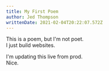 ```yaml
---
title: My First Poem
author: Jed Thompson
writtenDate: 2021-02-04T20:22:07.572Z
---
```

This is a poem, but I'm not poet.\
I just build websites.

I'm updating this live from prod.\
Nice.